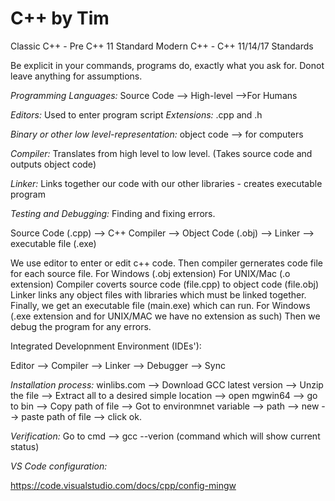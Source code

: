 # C++ by Tim

Classic C++ - Pre C++ 11 Standard
Modern C++ - C++ 11/14/17 Standards

Be explicit in your commands, programs do, exactly what you ask for.
Donot leave anything for assumptions.

*Programming Languages:* Source Code --> High-level -->For Humans

*Editors:* Used to enter program script
*Extensions:* .cpp and .h

*Binary or other low level-representation:* object code --> for computers

*Compiler:* Translates from high level to low level.
(Takes source code and outputs object code)

*Linker:* Links together our code with our other libraries
    - creates executable program

*Testing and Debugging:* Finding and fixing errors.

Source Code (.cpp) --> C++ Compiler  --> Object Code (.obj) --> Linker --> executable file (.exe)

We use editor to enter or edit c++ code. Then compiler gernerates code file 
for each source file. For Windows (.obj extension) For UNIX/Mac (.o extension)
Compiler coverts source code (file.cpp) to object code (file.obj)
Linker links any object files with libraries which must be linked together.
Finally, we get an executable file (main.exe) which can run.
For Windows (.exe extension and for UNIX/MAC we have no extension as such)
Then we debug the program for any errors.

Integrated Developnment Environment (IDEs'): 

Editor --> Compiler --> Linker --> Debugger --> Sync

*Installation process:* 
winlibs.com --> Download GCC latest version --> Unzip the file --> Extract all to a desired simple location --> open mgwin64 --> go to bin --> Copy path of file --> Got to environmnet variable --> path --> new --> paste path of file --> click ok.

*Verification:* Go to cmd --> gcc --verion (command which will show current status)

*VS Code configuration:*

https://code.visualstudio.com/docs/cpp/config-mingw  

























